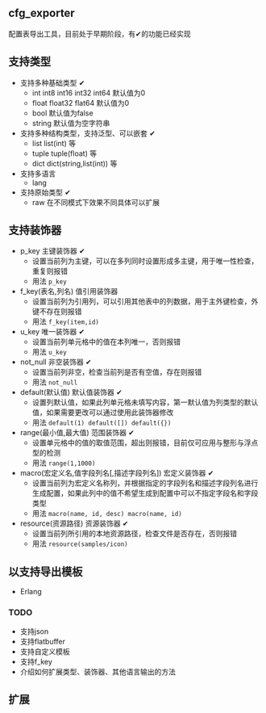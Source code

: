 ## cfg_exporter
配置表导出工具，目前处于早期阶段，有✔的功能已经实现

## 支持类型
- 支持多种基础类型 ✔
  - int int8 int16 int32 int64 默认值为0
  - float float32 flat64 默认值为0
  - bool 默认值为false
  - string 默认值为空字符串 
- 支持多种结构类型，支持泛型、可以嵌套 ✔
  - list list(int) 等
  - tuple tuple(float) 等
  - dict dict(string,list(int)) 等
- 支持多语言
  - lang 
- 支持原始类型 ✔
  - raw 在不同模式下效果不同具体可以扩展 

## 支持装饰器
- p_key 主键装饰器 ✔
  - 设置当前列为主键，可以在多列同时设置形成多主键，用于唯一性检查，重复则报错
  - 用法 `p_key`
- f_key(表名,列名) 值引用装饰器
  - 设置当前列为引用列，可以引用其他表中的列数据，用于主外键检查，外键不存在则报错
  - 用法 `f_key(item,id)`
- u_key 唯一装饰器 ✔
    - 设置当前列单元格中的值在本列唯一，否则报错
    - 用法 `u_key`
- not_null 非空装饰器 ✔
  - 设置当前列非空，检查当前列是否有空值，存在则报错
  - 用法 `not_null`
- default(默认值) 默认值装饰器 ✔
  - 设置列默认值，如果此列单元格未填写内容，第一默认值为列类型的默认值，如果需要更改可以通过使用此装饰器修改
  - 用法 `default(1) default([]) default({})`
- range(最小值,最大值) 范围装饰器 ✔
  - 设置单元格中的值的取值范围，超出则报错，目前仅可应用与整形与浮点型的检测
  - 用法 `range(1,1000)`
- macro(宏定义名,值字段列名[,描述字段列名]) 宏定义装饰器 ✔
  - 设置当前列为宏定义名称列，并根据指定的字段列名和描述字段列名进行生成配置，如果此列中的值不希望生成到配置中可以不指定字段名和字段类型
  - 用法 `macro(name, id, desc) macro(name, id)`
- resource(资源路径) 资源装饰器 ✔
  - 设置当前列所引用的本地资源路径，检查文件是否存在，否则报错
  - 用法 `resource(samples/icon)`

## 以支持导出模板
- Erlang

### TODO
- 支持json
- 支持flatbuffer
- 支持自定义模板
- 支持f_key
- 介绍如何扩展类型、装饰器、其他语言输出的方法

## 扩展

